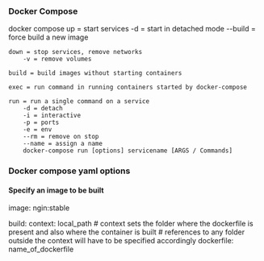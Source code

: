### Docker Compose

docker compose 
    up = start services
        -d = start in detached mode
        --build = force build a new image

    down = stop services, remove networks
        -v = remove volumes
    
    build = build images without starting containers

    exec = run command in running containers started by docker-compose

    run = run a single command on a service
        -d = detach
        -i = interactive
        -p = ports
        -e = env
        --rm = remove on stop
        --name = assign a name
        docker-compose run [options] servicename [ARGS / Commands]


### Docker compose yaml options

#### Specify an image to be built

image: ngin:stable

build:
    context: local_path
    # context sets the folder where the dockerfile is present and also where the container is built
    # references to any folder outside the context will have to be specified accordingly
    dockerfile: name_of_dockerfile



